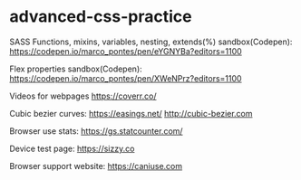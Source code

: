 # advanced-css-practice


SASS Functions, mixins, variables, nesting, extends(%) sandbox(Codepen):
https://codepen.io/marco_pontes/pen/eYGNYBa?editors=1100

Flex properties sandbox(Codepen):
https://codepen.io/marco_pontes/pen/XWeNPrz?editors=1100


Videos for webpages
https://coverr.co/

Cubic bezier curves: https://easings.net/
http://cubic-bezier.com

Browser use stats: https://gs.statcounter.com/

Device test page: https://sizzy.co

Browser support website: https://caniuse.com